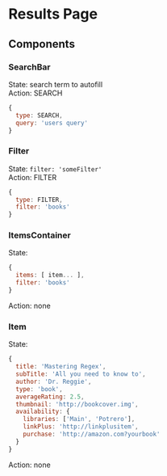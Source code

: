 # Results Page

## Components

### SearchBar
State: search term to autofill  
Action: SEARCH
```js
{
  type: SEARCH,
  query: 'users query'  
}
```

### Filter
State: ```filter: 'someFilter'```  
Action: FILTER
```js
{
  type: FILTER,
  filter: 'books'  
}
```

### ItemsContainer
State:   
```js
{
  items: [ item... ],
  filter: 'books'
}

```
Action: none

### Item
State:   
```js
{
  title: 'Mastering Regex',
  subTitle: 'All you need to know to',
  author: 'Dr. Reggie',
  type: 'book',
  averageRating: 2.5,
  thumbnail: 'http://bookcover.img',
  availability: {
    libraries: ['Main', 'Potrero'],
    linkPlus: 'http://linkplusitem',
    purchase: 'http://amazon.com?yourbook'
  }
}
```
Action: none

